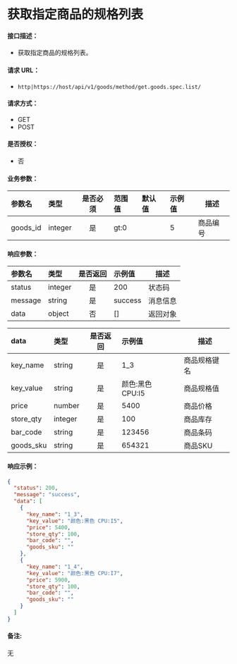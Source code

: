 # 获取指定商品的规格列表

#### 接口描述：
- 获取指定商品的规格列表。

#### 请求 URL：
- `http|https://host/api/v1/goods/method/get.goods.spec.list/`

#### 请求方式：
- GET
- POST

#### 是否授权：
- 否

#### 业务参数：
|参数名|类型|是否必须|范围值|默认值|示例值|描述|
|:----|:---|:---:|:-----|:-----|:-----|-----|
|goods_id |integer |是 |gt:0 | |5 |商品编号 |

#### 响应参数：
|参数名|类型|是否返回|示例值|描述|
|:-----|:-----|:---:|:-----|-----|
|status |integer |是 |200 |状态码 |
|message |string |是 |success |消息信息 |
|data |object |否 |[] |返回对象 |

|data|类型|是否返回|示例值|描述|
|:-----|:-----|:---:|:-----|-----|
|key_name |string |是 |1_3 |商品规格键名 |
|key_value |string |是 |颜色:黑色 CPU:I5 |商品规格值 |
|price |number |是 |5400 |商品价格 |
|store_qty |integer |是 |100 |商品库存 |
|bar_code |string |是 |123456 |商品条码 |
|goods_sku |string |是 |654321 |商品SKU |

#### 响应示例：
```json
{
  "status": 200,
  "message": "success",
  "data": [
    {
      "key_name": "1_3",
      "key_value": "颜色:黑色 CPU:I5",
      "price": 5400,
      "store_qty": 100,
      "bar_code": "",
      "goods_sku": ""
    },
    {
      "key_name": "1_4",
      "key_value": "颜色:黑色 CPU:I7",
      "price": 5900,
      "store_qty": 100,
      "bar_code": "",
      "goods_sku": ""
    }
  ]
}
```

#### 备注:
无
